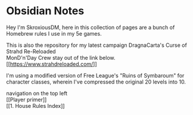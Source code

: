 # Obsidian Notes

Hey I'm SkroxiousDM, here in this collection of pages are a bunch of Homebrew rules I use in my 5e games.

This is also the repository for my latest campaign DragnaCarta's Curse of Strahd Re-Reloaded <br/>
MonD'n'Day Crew stay out of the link below.<br/>
[[https://www.strahdreloaded.com/]]

I'm using a modified version of Free League's "Ruins of Symbaroum" for character classes, wherein I've compressed the original 20 levels into 10.

navigation on the top left <br/>
[[Player primer]] <br/>
[[1. House Rules Index]]
